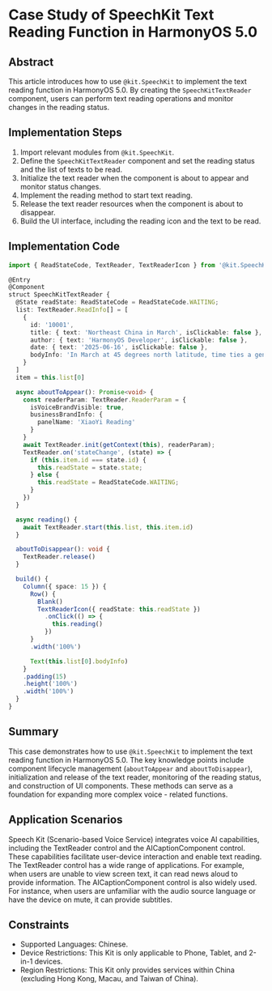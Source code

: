 # Case Study of SpeechKit Text Reading Function in HarmonyOS 5.0

## Abstract
This article introduces how to use `@kit.SpeechKit` to implement the text reading function in HarmonyOS 5.0. By creating the `SpeechKitTextReader` component, users can perform text reading operations and monitor changes in the reading status.

## Implementation Steps
1. Import relevant modules from `@kit.SpeechKit`.
2. Define the `SpeechKitTextReader` component and set the reading status and the list of texts to be read.
3. Initialize the text reader when the component is about to appear and monitor status changes.
4. Implement the reading method to start text reading.
5. Release the text reader resources when the component is about to disappear.
6. Build the UI interface, including the reading icon and the text to be read.

## Implementation Code
```typescript
import { ReadStateCode, TextReader, TextReaderIcon } from '@kit.SpeechKit' 

@Entry 
@Component 
struct SpeechKitTextReader { 
  @State readState: ReadStateCode = ReadStateCode.WAITING; 
  list: TextReader.ReadInfo[] = [ 
    { 
      id: '10001', 
      title: { text: 'Northeast China in March', isClickable: false }, 
      author: { text: 'HarmonyOS Developer', isClickable: false }, 
      date: { text: '2025-06-16', isClickable: false }, 
      bodyInfo: 'In March at 45 degrees north latitude, time ties a gentle knot here. The morning mist by the Songhua River wraps fine snow, carving each branch into transparent glass. Ice crystals stack on the branches to form thousand - petaled magnolias. What rustles down when the wind passes through the branches is not snowflakes, but clearly the debris of stars falling into the world.' 
    } 
  ] 
  item = this.list[0] 

  async aboutToAppear(): Promise<void> { 
    const readerParam: TextReader.ReaderParam = { 
      isVoiceBrandVisible: true, 
      businessBrandInfo: { 
        panelName: 'XiaoYi Reading' 
      } 
    } 
    await TextReader.init(getContext(this), readerParam); 
    TextReader.on('stateChange', (state) => { 
      if (this.item.id === state.id) { 
        this.readState = state.state; 
      } else { 
        this.readState = ReadStateCode.WAITING; 
      } 
    }) 
  } 

  async reading() { 
    await TextReader.start(this.list, this.item.id) 
  } 

  aboutToDisappear(): void { 
    TextReader.release() 
  } 

  build() { 
    Column({ space: 15 }) { 
      Row() { 
        Blank() 
        TextReaderIcon({ readState: this.readState }) 
          .onClick(() => { 
            this.reading() 
          }) 
      } 
      .width('100%') 

      Text(this.list[0].bodyInfo) 
    } 
    .padding(15) 
    .height('100%') 
    .width('100%') 
  } 
} 
```

## Summary
This case demonstrates how to use `@kit.SpeechKit` to implement the text reading function in HarmonyOS 5.0. The key knowledge points include component lifecycle management (`aboutToAppear` and `aboutToDisappear`), initialization and release of the text reader, monitoring of the reading status, and construction of UI components. These methods can serve as a foundation for expanding more complex voice - related functions.


## Application Scenarios
Speech Kit (Scenario-based Voice Service) integrates voice AI capabilities, including the TextReader control and the AICaptionComponent control. These capabilities facilitate user-device interaction and enable text reading. The TextReader control has a wide range of applications. For example, when users are unable to view screen text, it can read news aloud to provide information. The AICaptionComponent control is also widely used. For instance, when users are unfamiliar with the audio source language or have the device on mute, it can provide subtitles.

## Constraints
- Supported Languages: Chinese.
- Device Restrictions: This Kit is only applicable to Phone, Tablet, and 2-in-1 devices.
- Region Restrictions: This Kit only provides services within China (excluding Hong Kong, Macau, and Taiwan of China).
